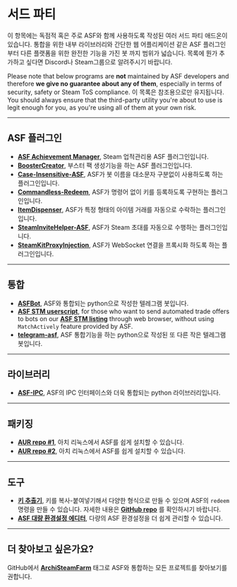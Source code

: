 # 서드 파티

이 항목에는 독점적 혹은 주로 ASF와 함께 사용하도록 작성된 여러 서드 파티 애드온이 있습니다. 통합을 위한 내부 라이브러리와 간단한 웹 어플리케이션 같은 ASF 플러그인부터 다른 플랫폼을 위한 완전한 기능을 가진 봇 까지 범위가 넓습니다. 목록에 뭔가 추가하고 싶다면 Discord나 Steam그룹으로 알려주시기 바랍니다.

Please note that below programs are **not** maintained by ASF developers and therefore **we give no guarantee about any of them**, especially in terms of security, safety or Steam ToS compliance. 이 목록은 참조용으로만 유지됩니다. You should always ensure that the third-party utility you're about to use is legit enough for you, as you're using all of them at your own risk.

* * *

## ASF 플러그인

- **[ASF Achievement Manager](https://github.com/Ryzhehvost/ASF-Achievement-Manager)**, Steam 업적관리용 ASF 플러그인입니다.
- **[BoosterCreator](https://github.com/Ryzhehvost/BoosterCreator)**, 부스터 팩 생성기능을 하는 ASF 플러그인입니다.
- **[Case-Insensitive-ASF](https://github.com/Ryzhehvost/Case-Insensitive-ASF)**, ASF가 봇 이름을 대소문자 구분없이 사용하도록 하는 플러그인입니다.
- **[Commandless-Redeem](https://github.com/Ryzhehvost/Commandless-Redeem)**, ASF가 명령어 없이 키를 등록하도록 구현하는 플러그인입니다.
- **[ItemDispenser](https://github.com/Ryzhehvost/ItemDispenser)**, ASF가 특정 형태의 아이템 거래를 자동으로 수락하는 플러그인입니다.
- **[SteamInviteHelper-ASF](https://github.com/1461748123/SteamInviteHelper-ASF)**, ASF가 Steam 초대를 자동으로 수행하는 플러그인입니다.
- **[SteamKitProxyInjection](https://github.com/Vital7/SteamKitProxyInjection)**, ASF가 WebSocket 연결을 프록시화 하도록 하는 플러그인입니다.

* * *

## 통합

- **[ASFBot](https://github.com/dmcallejo/ASFBot)**, ASF와 통합되는 python으로 작성한 텔레그램 봇입니다.
- **[ASF STM userscript](https://greasyfork.org/en/scripts/404754-asf-stm)**, for those who want to send automated trade offers to bots on our **[ASF STM listing](https://github.com/JustArchiNET/ArchiSteamFarm/wiki/Statistics#public-asf-stm-listing)** through web browser, without using `MatchActively` feature provided by ASF.
- **[telegram-asf](https://github.com/deluxghost/telegram-asf)**, ASF 통합기능을 하는 python으로 작성된 또 다른 작은 텔레그램 봇입니다.

* * *

## 라이브러리

- **[ASF-IPC](https://github.com/deluxghost/ASF_IPC)**, ASF의 IPC 인터페이스와 더욱 통합되는 python 라이브러리입니다.

* * *

## 패키징

- **[AUR repo #1](https://aur.archlinux.org/packages/asf)**, 아치 리눅스에서 ASF를 쉽게 설치할 수 있습니다.
- **[AUR repo #2](https://aur.archlinux.org/packages/archisteamfarm-bin)**, 아치 리눅스에서 ASF를 쉽게 설치할 수 있습니다.

* * *

## 도구

- **[키 추출기](https://ske.xpixv.com)**, 키를 복사-붙여넣기해서 다양한 형식으로 만들 수 있으며 ASF의 `redeem` 명령을 만들 수 있습니다. 자세한 내용은 **[GitHub repo](https://github.com/PixvIO/SKE)** 를 확인하시기 바랍니다.
- **[ASF 대량 환경설정 에디터](https://github.com/genesix-eu/ASF_MCE)**, 다량의 ASF 환경설정을 더 쉽게 관리할 수 있습니다.

* * *

## 더 찾아보고 싶은가요?

GitHub에서 **[ArchiSteamFarm](https://github.com/topics/archisteamfarm)** 태그로 ASF와 통합하는 모든 프로젝트를 찾아보기를 권합니다.